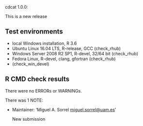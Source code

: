 cdcat 1.0.0:

This is a new release

## Test environments
* local Windows installation, R 3.6
* Ubuntu Linux 16.04 LTS, R-release, GCC (check_rhub)
* Windows Server 2008 R2 SP1, R-devel, 32/64 bit (check_rhub)
* Fedora Linux, R-devel, clang, gfortran (check_rhub)
* (check_win_devel)

## R CMD check results
There were no ERRORs or WARNINGs. 

There was 1 NOTE:

* Maintainer: ‘Miguel A. Sorrel <miguel.sorrel@uam.es>’
  
  New submission


